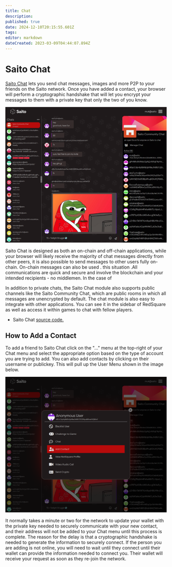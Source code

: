 ```yaml
---
title: Chat
description: 
published: true
date: 2024-12-10T20:15:55.601Z
tags: 
editor: markdown
dateCreated: 2023-03-09T04:44:07.894Z
---
```


# Saito Chat

[Saito Chat](https://saito.io/chat/) lets you send chat messages, images and more P2P to your friends on the Saito network. Once you have added a contact, your browser will perform a cryptographic handshake that will let you encrypt your messages to them with a private key that only the two of you know.

![chat-aug-2024.png](/chat-aug-2024.png)

Saito Chat is designed as both an on-chain and off-chain applications, while your browser will likely receive the majority of chat messages directly from other peers, it is also possible to send messages to other users fully on-chain. On-chain messages can also be used . this situation .All communications are quick and secure and involve the blockchain and your intended recipients - no middlemen. In the case of 

In addition to private chats, the Saito Chat module also supports public channels like the Saito Community Chat, which are public rooms in which all messages are unencrypted by default. The chat module is also easy to integrate with other applications. You can see it in the sidebar of RedSquare as well as access it within games to chat with fellow players.

- Saito Chat [source code.](https://github.com/SaitoTech/saito-lite-rust/tree/master/mods/chat)

## How to Add a Contact

To add a friend to Saito Chat click on the "..." menu at the top-right of your Chat menu and select the appropriate option based on the type of account you are trying to add. You can also add contacts by clicking on their username or publickey. This will pull up the User Menu shown in the image below.

![chat-private.png](/chat-private.png)

It normally takes a minute or two for the network to update your wallet with the private key needed to securely communicate with your new contact, and their address will not be added to your Chat menu until this process is complete. The reason for the delay is that a cryptographic handshake is needed to generate the information to securely connect. If the person you are adding is not online, you will need to wait until they connect until their wallet can provide the information needed to connect you. Their wallet will receive your request as soon as they re-join the network.

